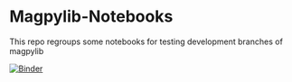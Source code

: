 # Magpylib-Notebooks

This repo regroups some notebooks for testing development branches of magpylib

[![Binder](https://mybinder.org/badge_logo.svg)](https://mybinder.org/v2/gh/Alexboiboi/Magpylib-Sandbox/main?urlpath=git-pull?repo=https://github.com/Alexboiboi/Magpylib-Notebooks)

